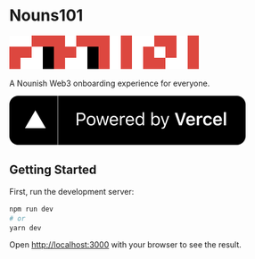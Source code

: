 # Nouns101

![Nouns101](docs/img/noggle101.svg)

A Nounish Web3 onboarding experience for everyone.

[![Powered by Vercel](docs/img/powered-by-vercel.svg)](https://vercel.com/?utm_source=Nouns101&utm_campaign=oss)

## Getting Started

First, run the development server:

```bash
npm run dev
# or
yarn dev
```

Open [http://localhost:3000](http://localhost:3000) with your browser to see the result.